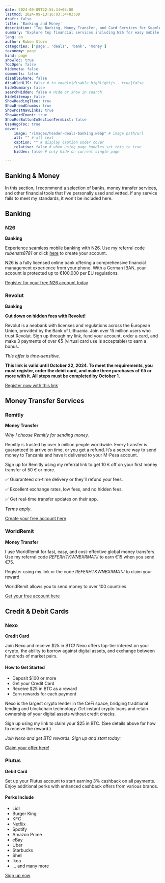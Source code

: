 ```yaml
---
date: 2024-09-09T22:55:34+03:00
lastmod: 2024-09-13T16:03:34+03:00
draft: false
title: 'Banking and Money'
description: "Top Banking, Money Transfer, and Card Services for Seamless Financial Management"
summary: "Explore top financial services including N26 for easy mobile banking, Revolut for low-fee banking, Remitly and WorldRemit for reliable international money transfers, and Nexo and Plutus for rewarding credit and debit cards. Discover user-friendly banking, secure transfers, and valuable card perks today"
lang: en
author: Ruben Storm
categories: ['page', 'deals', 'bank', 'money']
taxonomy: page
kind: page
showToc: true
TocOpen: false
hidemeta: false
comments: false
disableShare: false
disableHLJS: false # to enable|disable highlightjs - true|false
hideSummary: false
searchHidden: false # Hide or show in search
hideSitemap: false
ShowReadingTime: true
ShowBreadCrumbs: true
ShowPostNavLinks: true
ShowWordCount: true
ShowRssButtonInSectionTermList: false
UseHugoToc: true
cover:
    image: "/images/header-deals-banking.webp" # image path/url
    alt: "" # alt text
    caption: "" # display caption under cover
    relative: false # when using page bundles set this to true
    hidden: false # only hide on current single page

---
```

	
## Banking & Money

In this section, I recommend a selection of banks, money transfer services, and other financial tools that I've personally used and vetted. If any service fails to meet my standards, it won't be included here.

## Banking
### N26
**Banking**

Experience seamless mobile banking with N26. Use my referral code *rubensts8781* or click [here][defN26Link] to create your account.

N26 is a fully licensed online bank offering a comprehensive financial management experience from your phone. With a German IBAN, your account is protected up to €100,000 per EU regulations.


[Register for your free N26 account today][defN26Link]

### Revolut
**Banking**

**Cut down on hidden fees with Revolut!**

Revolut is a neobank with licenses and regulations across the European Union, provided by the Bank of Lithuania. Join over 15 million users who trust Revolut. Sign up through my link, fund your account, order a card, and make 3 payments of over €5 (virtual card use is acceptable) to earn a bonus.

*This offer is time-sensitive.*

**This link is valid until October 22, 2024. To meet the requirements, you must register, order the debit card, and make three purchases of €5 or more with it. All steps must be completed by October 1.**


[Register now with this link][defRevolutLink]

## Money Transfer Services
### Remitly
**Money Transfer**

*Why I choose Remitly for sending money.*

Remitly is trusted by over 5 million people worldwide. Every transfer is guaranteed to arrive on time, or you get a refund. It’s a secure way to send money to Tanzania and have it delivered to your M-Pesa account.

Sign up for Remitly using my referral link to get 10 € off on your first money transfer of 50 € or more.

✅ Guaranteed on-time delivery or they'll refund your fees.

✅ Excellent exchange rates, low fees, and no hidden fees.

✅ Get real-time transfer updates on their app.

*Terms apply*.


[Create your free account here][defRemitlyLink]

### WorldRemit
**Money Transfer**

I use WorldRemit for fast, easy, and cost-effective global money transfers. Use my referral code *REFERHTKWNBXRMATJ* to earn €15 when you send €75.

Register using my link or the code *REFERHTKWNBXRMATJ* to claim your reward.

WorldRemit allows you to send money to over 100 countries.

[Get your free account here](#)

## Credit & Debit Cards
### Nexo
**Credit Card**

Join Nexo and receive $25 in BTC! Nexo offers top-tier interest on your crypto, the ability to borrow against digital assets, and exchange between hundreds of market pairs.

#### How to Get Started
- Deposit $100 or more
- Get your Credit Card
- Receive $25 in BTC as a reward
- Earn rewards for each payment

Nexo is the largest crypto lender in the CeFi space, bridging traditional lending and blockchain technology. Get instant crypto loans and retain ownership of your digital assets without credit checks.

Sign up using my link to claim your $25 in BTC. (See details above for how to receive the reward.)

*Join Nexo and get BTC rewards. Sign up and start today:* 

[Claim your offer here!][defNexoLink]

### Plutus
**Debit Card**

Set up your Plutus account to start earning 3% cashback on all payments. Enjoy additional perks with enhanced cashback offers from various brands.

#### Perks Include
- Lidl
- Burger King
- KFC
- Netflix
- Spotify
- Amazon Prime
- eBay
- Uber
- Starbucks
- Shell
- Ikea
- … and many more

[Sign up now][defPlutusLink]



[defN26Link]: https://n26.com/r/rubensts8781
[defRemitlyLink]: https://remit.ly/3n26xnwa
[defNexoLink]: https://nexo.com/ref/vt66vqx9wu?src=android-link
[defPlutusLink]: https://dex.plutus.it/auth/referee/signup?refId=l9O0ig
[defRevolutLink]: https://revolut.com/referral/?referral-code=rubensczek!OCT1-24-AR-H2